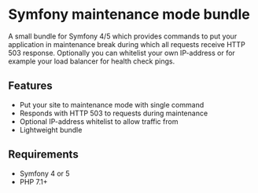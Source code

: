 # Symfony maintenance mode bundle

A small bundle for Symfony 4/5 which provides commands to put your application in maintenance break during which
all requests receive HTTP 503 response. Optionally you can whitelist your own IP-address or for example
your load balancer for health check pings.

## Features

- Put your site to maintenance mode with single command
- Responds with HTTP 503 to requests during maintenance
- Optional IP-address whitelist to allow traffic from
- Lightweight bundle

## Requirements

- Symfony 4 or 5
- PHP 7.1+
